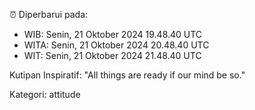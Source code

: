 ⏰ Diperbarui pada:
- WIB: Senin, 21 Oktober 2024 19.48.40 UTC
- WITA: Senin, 21 Oktober 2024 20.48.40 UTC
- WIT: Senin, 21 Oktober 2024 21.48.40 UTC

Kutipan Inspiratif:
"All things are ready if our mind be so."


Kategori: attitude

